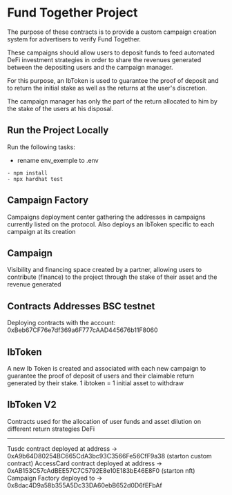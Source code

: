 # Fund Together Project

The purpose of these contracts is to provide a custom campaign creation system for advertisers to verify Fund Together.

These campaigns should allow users to deposit funds to feed automated DeFi investment strategies in order to share the revenues generated between the depositing users and the campaign manager. 

For this purpose, an IbToken is used to guarantee the proof of deposit and to return the initial stake as well as the returns at the user's discretion.

The campaign manager has only the part of the return allocated to him by the stake of the users at his disposal.

## Run the Project Locally

Run the following tasks:

- rename env_exemple to .env

```shell
- npm install 
- npx hardhat test
```

## Campaign Factory 
Campaigns deployment center gathering the addresses in campaigns currently listed on the protocol. 
Also deploys an IbToken specific to each campaign at its creation

## Campaign 
Visibility and financing space created by a partner, allowing users to contribute (finance) to the project through the stake of their asset and the revenue generated 
## Contracts Addresses BSC testnet
Deploying contracts with the account: 0xBeb67CF76e7df369a6F777cAAD445676b11F8060

## IbToken
A new Ib Token is created and associated with each new campaign to guarantee the proof of deposit of users and their claimable return generated by their stake. 
1 ibtoken = 1 initial asset to withdraw 

## IbToken V2
Contracts used for the allocation of user funds and asset dilution on different return strategies DeFi

-------
Tusdc contract deployed at address -> 0xA9b64D80254BC665CdA3bc93C3566Fe56CfF9a38 (starton custom contract)
AccessCard contract deployed at address -> 0xAB153C57cAdBEE57C7C5792E8e10E183bE46E8F0 (starton nft)
Campaign Factory deployed to -> 0x8dac4D9a58b355A5Dc33DA60ebB652d0D6fEFbAf
